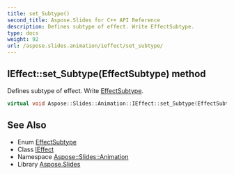 ```yaml
---
title: set_Subtype()
second_title: Aspose.Slides for C++ API Reference
description: Defines subtype of effect. Write EffectSubtype.
type: docs
weight: 92
url: /aspose.slides.animation/ieffect/set_subtype/
---
```

## IEffect::set_Subtype(EffectSubtype) method


Defines subtype of effect. Write [EffectSubtype](../../effectsubtype/).

```cpp
virtual void Aspose::Slides::Animation::IEffect::set_Subtype(EffectSubtype value)=0
```

## See Also

* Enum [EffectSubtype](../../effectsubtype/)
* Class [IEffect](../)
* Namespace [Aspose::Slides::Animation](../../)
* Library [Aspose.Slides](../../../)